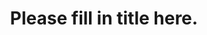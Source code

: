 ---
post_excerpt: "Please add a short description of student-spotlight here"
title: "Please fill in title here."
img-path: '/Direct/File/Image/Path/Goes/Here'
lang: "en"
---